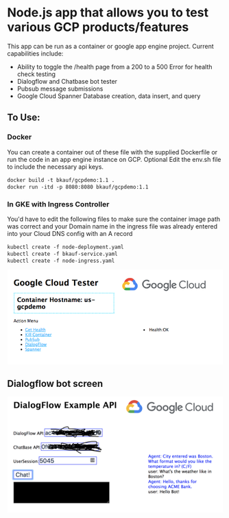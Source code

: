 
# Node.js app that allows you to test various GCP products/features


This app can be run as a container or google app engine project. Current capabilities include:

* Ability to toggle the /health page from a 200 to a 500 Error for health check testing
* Dialogflow and Chatbase bot tester
* Pubsub message submissions
* Google Cloud Spanner Database creation, data insert, and query

## To Use:
### Docker
You can create a container out of these file with the supplied Dockerfile or run the code in an app engine instance on GCP.
Optional Edit the env.sh file to include the necessary api keys.

```
docker build -t bkauf/gcpdemo:1.1 .
docker run -itd -p 8080:8080 bkauf/gcpdemo:1.1
```
### In GKE with Ingress Controller 
You'd have to edit the following files to make sure the container image path was correct and your Domain name in the ingress file was already entered into your Cloud DNS config with an A record
```
kubectl create -f node-deployment.yaml
kubectl create -f bkauf-service.yaml
kubectl create -f node-ingress.yaml
```

![gcpdemo](/gcpdemo-ss.png?raw=true "GCP Demo")

## Dialogflow bot screen
![gcpdemo](/dialogflow1-ss.png?raw=true "GCP Dialogflow")
